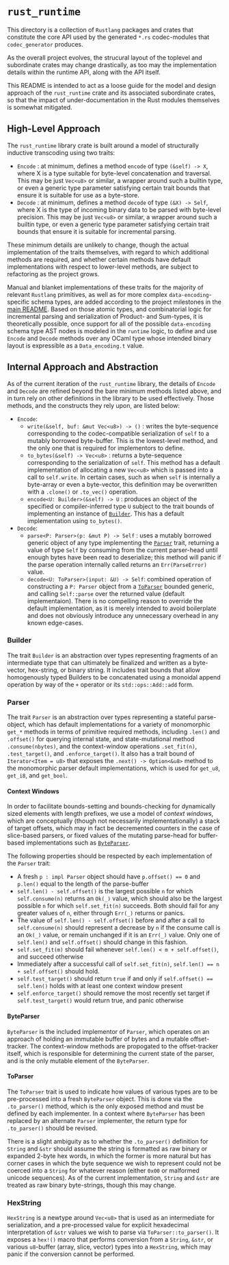 # `rust_runtime`

This directory is a collection of `Rustlang` packages and crates that constitute the core API used by the generated `*.rs` codec-modules that `codec_generator` produces.

As the overall project evolves, the strucural layout of the toplevel and subordinate crates may change drastically, as too may the implementation details within the runtime API, along with the API itself.

This README is intended to act as a loose guide for the model and design approach of the `rust_runtime` crate and its associated subordinate crates, so that the impact of under-documentation in the Rust modules themselves is somewhat mitigated.

## High-Level Approach

The `rust_runtime` library crate is built around a model of structurally inductive transcoding using two traits:

* `Encode` : at minimum, defines a method `encode` of type `(&self) -> X`, where X is a type suitable for byte-level concatenation and traversal. This may be just `Vec<u8>` or similar, a wrapper around such a builtin type, or even a generic type parameter satisfying certain trait bounds that ensure it is suitable for use as a byte-store.
* `Decode` : at minimum, defines a method `decode` of type `(&X) -> Self`, where X is the type of incoming binary data to be parsed with byte-level precision. This may be just `Vec<u8>` or similar, a wrapper around such a builtin type,
  or even a generic type parameter satisfying certain trait
  bounds that ensure it is suitable for incremental parsing.

These minimum details are unlikely to change, though the actual implementation of the traits themselves, with regard to which additional methods are required, and whether certain methods have default implementations with respect to lower-level methods, are subject to refactoring as the project grows.

Manual and blanket implementations of these traits for the majority of relevant `Rustlang` primitives, as well as for more complex `data-encoding`-specific schema types, are added according to the project milestones in the [main README](../README.md). Based on
those atomic types, and combinatorial logic for incremental parsing and serialization of Product- and Sum-types, it is theoretically
possible, once support for all of the possible `data-encoding` schema type AST nodes is modeled in the `runtime` logic, to define
and use `Encode` and `Decode` methods over any OCaml type whose intended binary layout is expressible as a `Data_encoding.t` value.

## Internal Approach and Abstraction

As of the current iteration of the `rust_runtime` library, the details of `Encode` and `Decode` are refined beyond the bare minimum methods listed above, and in turn rely on other definitions in the library to be used effectively. Those methods, and the constructs
they rely upon, are listed below:

* `Encode`:
  * `write(&self, buf: &mut Vec<u8>) -> ()` : writes the byte-sequence corresponding to the codec-compatible serialization of `self` to a mutably borrowed byte-buffer. This is the lowest-level method, and the only one that is required for implementors to define.
  * `to_bytes(&self) -> Vec<u8>` : returns a byte-sequence corresponding to the serialization of `self`. This method has a default implementation of allocating a new `Vec<u8>` which is passed into a call to `self.write`. In certain cases, such as when `self` is internally a byte-array or even a byte-vector, this definition may be overwritten with a `.clone()` or `.to_vec()` operation.
  * `encode<U: Builder>(&self) -> U` : produces an object of the specified or compiler-inferred type `U` subject to the trait bounds of implementing an instance of [`Builder`](#builder). This has a default implementation using `to_bytes()`.
* `Decode`:
  * `parse<P: Parser>(p: &mut P) -> Self` : uses a mutably borrowed generic object of any type implementing the [`Parser`](#parser) trait, returning a value of type `Self` by consuming from the current parser-head until enough bytes have been read to deserialize; this method will panic if the parse operation internally called returns an `Err(ParseError)` value.
  * `decode<U: ToParser>(input: &U) -> Self`: combined operation of constructing a `P: Parser` object from a [`ToParser`](#toparser) bounded generic, and calling `Self::parse` over the returned value (default implementaion). There is no compelling reason to override
  the default implementation, as it is merely intended to avoid boilerplate and does not obviously introduce any unnecessary overhead
  in any known edge-cases.

### Builder

The trait `Builder` is an abstraction over types representing fragments of an intermediate type that can ultimately be finalized and written as a byte-vector, hex-string, or binary string. It includes trait bounds that allow homogenously typed Builders to be
concatenated using a monoidal append operation by way of the `+` operator or its `std::ops::Add::add` form.

### Parser

The trait `Parser` is an abstraction over types representing a stateful parse-object, which has default implementations for a variety of monomorphic `get_*` methods in terms of primitive required methods, including `.len()` and `.offset()` for querying internal state, and state-mutational method `.consume(nbytes)`, and the context-window operations `.set_fit(n)`, `.test_target()`, and `.enforce_target()`. It also has a trait bound of `Iterator<Item = u8>` that exposes the `.next() -> Option<&u8>` method to the monomorphic parser default implementations, which is used for `get_u8`, `get_i8`, and `get_bool`.

#### Context Windows

In order to facilitate bounds-setting and bounds-checking for dynamically sized elements with length prefixes,
we use a model of *context windows*, which are conceptually (though not necessarily implementationally) a stack
of target offsets, which may in fact be decremented counters in the case of slice-based parsers, or fixed values
of the mutating parse-head for buffer-based implementations such as [`ByteParser`](#byteparser).

The following properties should be respected by each implementation of the `Parser` trait:

* A fresh `p : impl Parser` object should have `p.offset() == 0` and `p.len()` equal to the length of the parse-buffer
* `self.len() - self.offset()` is the largest possible `n` for which `self.consume(n)` returns an `Ok(_)` value, which should also be the largest possible `n` for which `self.set_fit(n)` succeeds. Both should fail for any greater values of `n`, either through `Err(_)` returns or panics.
* The value of `self.len() - self.offset()` before and after a call to `self.consume(n)` should represent a decrease by `n` if the consume call is an `Ok(_)` value, or remain unchanged if it is an `Err(_)` value. Only one of `self.len()` and `self.offset()` should change in this fashion.
* `self.set_fit(m)` should fail whenever `self.len() < m + self.offset()`, and succeed otherwise
* Immediately after a successful call of `self.set_fit(n)`, `self.len() == n + self.offset()` should hold.
* `self.test_target()` should return `true` if and only if `self.offset() == self.len()` holds with at least one context window present
* `self.enforce_target()` should remove the most recently set target if `self.test_target()` would return true, and panic otherwise

#### ByteParser

`ByteParser` is the included implementor of `Parser`, which operates on an approach of holding an immutable buffer of bytes and a mutable offset-tracker. The context-window methods are propogated to the offset-tracker itself, which is responsible for determining
the current state of the parser, and is the only mutable element of the `ByteParser`.

#### ToParser

The `ToParser` trait is used to indicate how values of various types are to be pre-processed into a fresh `ByteParser` object.
This is done via the `.to_parser()` method, which is the only exposed method and must be defined by each implementer. In a
context where `ByteParser` has been replaced by an alternate `Parser` implementer, the return type for `.to_parser()` should be revised.

There is a slight ambiguity as to whether the `.to_parser()` definition for `String` and `&str` should assume the string is formatted as raw binary or expanded 2-byte hex words, in which the former is more natural but has corner cases in which the byte sequence we wish to
represent could not be coerced into a `String` for whatever reason (either `0x00` or malformed unicode sequences). As of the current
implementation, `String` and `&str` are treated as raw binary byte-strings, though this may change.

### HexString

`HexString` is a newtype around `Vec<u8>` that is used as an intermediate for serialization, and a pre-processed value for explicit
hexadecimal interpretation of `&str` values we wish to parse via `ToParser::to_parser()`. It exposes a `hex!()` macro that performs
conversion from a `String`, `&str`, or various `u8`-buffer (array, slice, vector) types into a `HexString`, which may panic if the
conversion cannot be performed.
